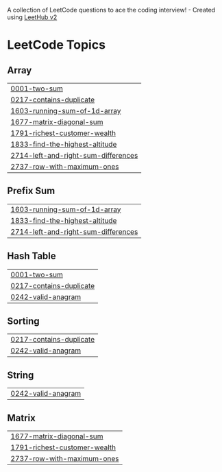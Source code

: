 A collection of LeetCode questions to ace the coding interview! - Created using [LeetHub v2](https://github.com/arunbhardwaj/LeetHub-2.0)
<!---LeetCode Topics Start-->
# LeetCode Topics
## Array
|  |
| ------- |
| [0001-two-sum](https://github.com/caylabradleydev/algorithms/tree/master/0001-two-sum) |
| [0217-contains-duplicate](https://github.com/caylabradleydev/algorithms/tree/master/0217-contains-duplicate) |
| [1603-running-sum-of-1d-array](https://github.com/caylabradleydev/algorithms/tree/master/1603-running-sum-of-1d-array) |
| [1677-matrix-diagonal-sum](https://github.com/caylabradleydev/algorithms/tree/master/1677-matrix-diagonal-sum) |
| [1791-richest-customer-wealth](https://github.com/caylabradleydev/algorithms/tree/master/1791-richest-customer-wealth) |
| [1833-find-the-highest-altitude](https://github.com/caylabradleydev/algorithms/tree/master/1833-find-the-highest-altitude) |
| [2714-left-and-right-sum-differences](https://github.com/caylabradleydev/algorithms/tree/master/2714-left-and-right-sum-differences) |
| [2737-row-with-maximum-ones](https://github.com/caylabradleydev/algorithms/tree/master/2737-row-with-maximum-ones) |
## Prefix Sum
|  |
| ------- |
| [1603-running-sum-of-1d-array](https://github.com/caylabradleydev/algorithms/tree/master/1603-running-sum-of-1d-array) |
| [1833-find-the-highest-altitude](https://github.com/caylabradleydev/algorithms/tree/master/1833-find-the-highest-altitude) |
| [2714-left-and-right-sum-differences](https://github.com/caylabradleydev/algorithms/tree/master/2714-left-and-right-sum-differences) |
## Hash Table
|  |
| ------- |
| [0001-two-sum](https://github.com/caylabradleydev/algorithms/tree/master/0001-two-sum) |
| [0217-contains-duplicate](https://github.com/caylabradleydev/algorithms/tree/master/0217-contains-duplicate) |
| [0242-valid-anagram](https://github.com/caylabradleydev/algorithms/tree/master/0242-valid-anagram) |
## Sorting
|  |
| ------- |
| [0217-contains-duplicate](https://github.com/caylabradleydev/algorithms/tree/master/0217-contains-duplicate) |
| [0242-valid-anagram](https://github.com/caylabradleydev/algorithms/tree/master/0242-valid-anagram) |
## String
|  |
| ------- |
| [0242-valid-anagram](https://github.com/caylabradleydev/algorithms/tree/master/0242-valid-anagram) |
## Matrix
|  |
| ------- |
| [1677-matrix-diagonal-sum](https://github.com/caylabradleydev/algorithms/tree/master/1677-matrix-diagonal-sum) |
| [1791-richest-customer-wealth](https://github.com/caylabradleydev/algorithms/tree/master/1791-richest-customer-wealth) |
| [2737-row-with-maximum-ones](https://github.com/caylabradleydev/algorithms/tree/master/2737-row-with-maximum-ones) |
<!---LeetCode Topics End-->